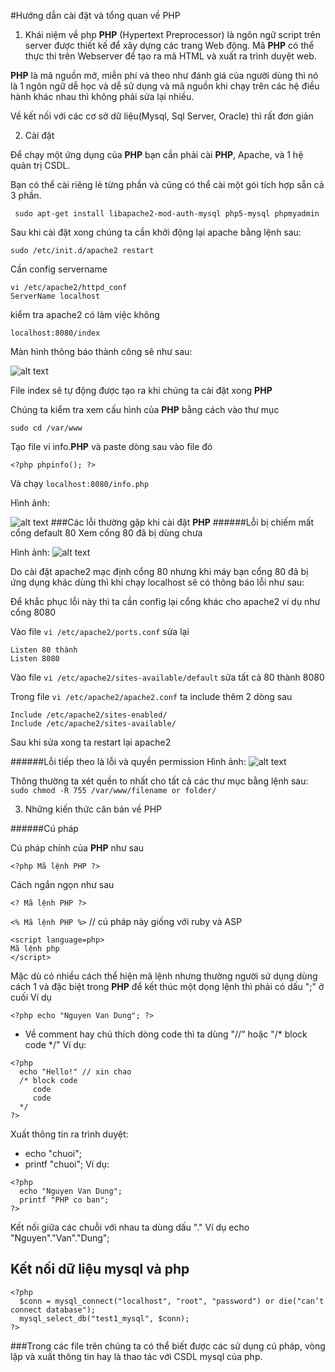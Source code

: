 #Hướng dẫn cài đặt và tổng quan về PHP
1. Khái niệm về php
**PHP** (Hypertext Preprocessor) là ngôn ngữ script trên server được thiết kế để xây dựng các trang Web động. Mã **PHP** có thể thực thi trên Webserver để tạo ra mã HTML và xuất ra trình duyệt web.


**PHP** là mã nguồn mở, miễn phí và theo như đánh giá của người dùng thì nó là 1 ngôn ngữ dễ học và dễ sử dụng và mã nguồn khi chạy trên các hệ điều hành khác nhau thì không phải sửa lại nhiều.


Về kết nối với các cơ sở dữ liệu(Mysql, Sql Server, Oracle) thì rất đơn giản

2. Cài đặt


Để chạy một ứng dụng của **PHP** bạn cần phải cài **PHP**, Apache, và 1 hệ quản trị CSDL.


Bạn có thể cài riêng lẻ từng phần và cũng có thể cài một gói tích hợp sẵn cả 3 phần.

```
 sudo apt-get install libapache2-mod-auth-mysql php5-mysql phpmyadmin
```

Sau khi cài đặt xong chúng ta cần khởi động lại apache bằng lệnh sau:

```
sudo /etc/init.d/apache2 restart
```

Cần config servername


```
vi /etc/apache2/httpd_conf
ServerName localhost
```

kiểm tra apache2 có làm việc không

```
localhost:8080/index
```
Màn hình thông báo thành công sẽ như sau:

![alt text](https://cloud.githubusercontent.com/assets/4001514/5849490/b0b2ded6-a218-11e4-85dc-34d5dd605f41.png "anh1")

File index sẽ tự động được tạo ra khi chúng ta cài đặt xong **PHP**


Chúng ta kiểm tra xem cấu hình của **PHP** bằng cách vào thư mục

```
sudo cd /var/www
```

Tạo file vi info.**PHP** và paste dòng sau vào file đó

```
<?php phpinfo(); ?>
```

Và chạy `localhost:8080/info.php`

Hình ảnh:

![alt text](https://cloud.githubusercontent.com/assets/4001514/5849472/aae3e004-a218-11e4-92a2-d0d3b5d0e253.png "anh2")
###Các lỗi thường gặp khi cài đặt **PHP**
######Lỗi bị chiếm mất cổng default 80
Xem cổng 80 đã bị dùng chưa


Hình ảnh:
![alt text](https://cloud.githubusercontent.com/assets/4001514/5849471/aab1cc72-a218-11e4-8d2a-ee2dc7dd2373.png "anh3")


Do cài đặt apache2 mạc định cổng 80 nhưng khi máy bạn cổng 80 đã bị ứng dụng khác dùng thì khi chạy localhost sẽ có thông báo lỗi như sau:


Để khắc phục lỗi này thì ta cần config lại cổng khác cho apache2 ví dụ như cổng 8080


Vào file `vi /etc/apache2/ports.conf` sửa lại

```
Listen 80 thành
Listen 8080
```


Vào file `vi /etc/apache2/sites-available/default` sửa tất cả 80 thành 8080


Trong file `vi /etc/apache2/apache2.conf` ta include thêm 2 dòng sau


```
Include /etc/apache2/sites-enabled/
Include /etc/apache2/sites-available/
```


Sau khi sửa xong ta restart lại apache2



######Lỗi tiếp theo là lỗi và quyền permission
Hình ảnh:
![alt text](https://cloud.githubusercontent.com/assets/4001514/5849488/affad002-a218-11e4-96cf-8c1ab82e7b57.png "anh4")

Thông thường ta xét quền to nhất cho tất cả các thư mục bằng lệnh sau:
`sudo chmod -R 755 /var/www/filename or folder/`


3. Những kiến thức căn bản về PHP


######Cú pháp


Cú pháp chính của **PHP** như sau

`<?php Mã lệnh PHP ?>`

Cách ngắn ngọn như sau

`<? Mã lệnh PHP ?>`

`<% Mã lệnh PHP %>` // cú pháp này giống với ruby và ASP

```
<script language=php>
Mã lệnh php
</script>
```

Mặc dù có nhiều cách thể hiện mã lệnh nhưng thường người sử dụng dùng cách 1
và đặc biệt trong **PHP** để kết thúc một dọng lệnh thì phải có dấu ";" ở cuối
Ví dụ

```
<?php echo "Nguyen Van Dung"; ?>
```

- Về comment hay chú thích dòng code thì ta dùng "//" hoặc "/* block code */"
Ví dụ:

```
<?php
  echo "Hello!" // xin chao
  /* block code
     code
     code
  */
?>
```

Xuất thông tin ra trình duyệt:
+ echo "chuoi";
+ printf "chuoi";
Ví dụ:

```
<?php
  echo "Nguyen Van Dung";
  printf "PHP co ban";
?>
```
Kết nối giữa các chuỗi với nhau ta dùng dấu "."
Ví dụ
echo "Nguyen"."Van"."Dung";
## Kết nối dữ liệu mysql và php

```
<?php
  $conn = mysql_connect("localhost", "root", "password") or die("can’t connect database");
  mysql_select_db("test1_mysql", $conn);
?>
```

###Trong các file trên chúng ta có thể biết được các sử dụng cú pháp, vòng lặp và xuất thông tin hay là thao tác với CSDL mysql của php.
